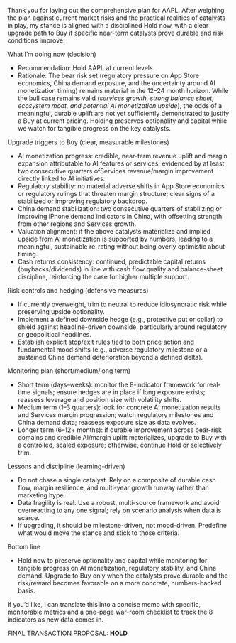 Thank you for laying out the comprehensive plan for AAPL. After weighing the plan against current market risks and the practical realities of catalysts in play, my stance is aligned with a disciplined Hold now, with a clear upgrade path to Buy if specific near-term catalysts prove durable and risk conditions improve.

What I’m doing now (decision)
- Recommendation: Hold AAPL at current levels.
- Rationale: The bear risk set (regulatory pressure on App Store economics, China demand exposure, and the uncertainty around AI monetization timing) remains material in the 12–24 month horizon. While the bull case remains valid (_services growth, strong balance sheet, ecosystem moat, and potential AI monetization upside_), the odds of a meaningful, durable uplift are not yet sufficiently demonstrated to justify a Buy at current pricing. Holding preserves optionality and capital while we watch for tangible progress on the key catalysts.

Upgrade triggers to Buy (clear, measurable milestones)
- AI monetization progress: credible, near-term revenue uplift and margin expansion attributable to AI features or services, evidenced by at least two consecutive quarters ofServices revenue/margin improvement directly linked to AI initiatives.
- Regulatory stability: no material adverse shifts in App Store economics or regulatory rulings that threaten margin structure; clear signs of a stabilized or improving regulatory backdrop.
- China demand stabilization: two consecutive quarters of stabilizing or improving iPhone demand indicators in China, with offsetting strength from other regions and Services growth.
- Valuation alignment: if the above catalysts materialize and implied upside from AI monetization is supported by numbers, leading to a meaningful, sustainable re-rating without being overly optimistic about timing.
- Cash returns consistency: continued, predictable capital returns (buybacks/dividends) in line with cash flow quality and balance-sheet discipline, reinforcing the case for higher multiple support.

Risk controls and hedging (defensive measures)
- If currently overweight, trim to neutral to reduce idiosyncratic risk while preserving upside optionality.
- Implement a defined downside hedge (e.g., protective put or collar) to shield against headline-driven downside, particularly around regulatory or geopolitical headlines.
- Establish explicit stop/exit rules tied to both price action and fundamental mood shifts (e.g., adverse regulatory milestone or a sustained China demand deterioration beyond a defined delta).

Monitoring plan (short/medium/long term)
- Short term (days–weeks): monitor the 8-indicator framework for real-time signals; ensure hedges are in place if long exposure exists; reassess leverage and position size with volatility shifts.
- Medium term (1–3 quarters): look for concrete AI monetization results and Services margin progression; watch regulatory milestones and China demand data; reassess exposure size as data evolves.
- Longer term (6–12+ months): if durable improvement across bear-risk domains and credible AI/margin uplift materializes, upgrade to Buy with a controlled, scaled exposure; otherwise, continue Hold or selectively trim.

Lessons and discipline (learning-driven)
- Do not chase a single catalyst. Rely on a composite of durable cash flow, margin resilience, and multi-year growth runway rather than marketing hype.
- Data fragility is real. Use a robust, multi-source framework and avoid overreacting to any one signal; rely on scenario analysis when data is scarce.
- If upgrading, it should be milestone-driven, not mood-driven. Predefine what would move the stance and stick to those criteria.

Bottom line
- Hold now to preserve optionality and capital while monitoring for tangible progress on AI monetization, regulatory stability, and China demand. Upgrade to Buy only when the catalysts prove durable and the risk/reward becomes favorable on a more concrete, numbers-backed basis.

If you’d like, I can translate this into a concise memo with specific, monitorable metrics and a one-page war-room checklist to track the 8 indicators as new data comes in.

FINAL TRANSACTION PROPOSAL: **HOLD**